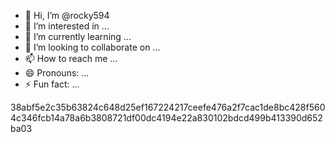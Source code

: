 - 👋 Hi, I’m @rocky594
- 👀 I’m interested in ...
- 🌱 I’m currently learning ...
- 💞️ I’m looking to collaborate on ...
- 📫 How to reach me ...
- 😄 Pronouns: ...
- ⚡ Fun fact: ...

<!---
rocky594/rocky594 is a ✨ special ✨ repository because its `README.md` (this file) appears on your GitHub profile.
You can click the Preview link to take a look at your changes.
--->
38abf5e2c35b63824c648d25ef167224217ceefe476a2f7cac1de8bc428f5604c346fcb14a78a6b3808721df00dc4194e22a830102bdcd499b413390d652ba03
